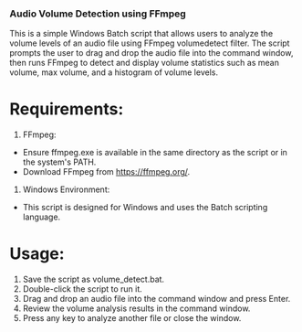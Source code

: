 ### Audio Volume Detection using FFmpeg

This is a simple Windows Batch script that allows users to analyze the volume levels of an audio file using FFmpeg volumedetect filter. The script prompts the user to drag and drop the audio file into the command window, then runs FFmpeg to detect and display volume statistics such as mean volume, max volume, and a histogram of volume levels.

# Requirements:

1. FFmpeg:
- 	Ensure ffmpeg.exe is available in the same directory as the script or in the system's PATH.
- 	Download FFmpeg from https://ffmpeg.org/.
1. Windows Environment:
- 	This script is designed for Windows and uses the Batch scripting language.

# Usage:
1. Save the script as volume_detect.bat.
2. Double-click the script to run it.
3. Drag and drop an audio file into the command window and press Enter.
4. Review the volume analysis results in the command window.
5. Press any key to analyze another file or close the window.

